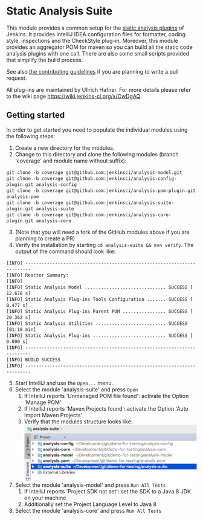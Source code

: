 Static Analysis Suite
=====================

This module provides a common setup for the 
[static analysis plugins](https://wiki.jenkins.io/display/JENKINS/Static+Code+Analysis+Plug-ins) of Jenkins. 
It provides IntelliJ IDEA configuration files for formatter, coding style, inspections and the CheckStyle plug-in. 
Moreover, this module provides an aggregator POM for maven so you can build all the static code analysis plugins
with one call. There are also some small scripts provided that simplify the build process.

See also [the contributing guidelines](CONTRIBUTING.md) if you are planning to write a pull request.
 
All plug-ins are maintained by Ullrich Hafner. For more details please refer to the wiki
page https://wiki.jenkins-ci.org/x/CwDgAQ.

## Getting started

In order to get started you need to populate the individual modules using the following steps:

1. Create a new directory for the modules.
2. Change to this directory and clone the following modules (branch 'coverage' and module name without suffix): 
```
git clone -b coverage git@github.com:jenkinsci/analysis-model.git
git clone -b coverage git@github.com:jenkinsci/analysis-config-plugin.git analysis-config
git clone -b coverage git@github.com:jenkinsci/analysis-pom-plugin.git analysis-pom
git clone -b coverage git@github.com:jenkinsci/analysis-suite-plugin.git analysis-suite
git clone -b coverage git@github.com:jenkinsci/analysis-core-plugin.git analysis-core
```
3. (Note that you will need a fork of the GitHub modules above if you are planning to create a PR)
4. Verify the installation by starting `cd analysis-suite && mvn verify`. The output of the command should look like:
```
[INFO] ------------------------------------------------------------------------
[INFO] Reactor Summary:
[INFO] 
[INFO] Static Analysis Model .............................. SUCCESS [ 12.678 s]
[INFO] Static Analysis Plug-ins Tools Configuration ....... SUCCESS [  0.477 s]
[INFO] Static Analysis Plug-ins Parent POM ................ SUCCESS [ 20.362 s]
[INFO] Static Analysis Utilities .......................... SUCCESS [01:10 min]
[INFO] Static Analysis Plug-ins ........................... SUCCESS [  0.000 s]
[INFO] ------------------------------------------------------------------------
[INFO] BUILD SUCCESS
[INFO] ------------------------------------------------------------------------
```
5. Start IntelliJ and use the `Open...` menu.
6. Select the module 'analysis-suite' and press `Open`
    1. If IntelliJ reports 'Unmanaged POM file found': activate the Option 'Manage POM'
    2. If IntelliJ reports 'Maven Projects found': activate the Option 'Auto Import Maven Projects'
    3. Verify that the modules structure looks like:
![Screenshot IntelliJ](modules.png)    
7. Select the module 'analysis-model' and press `Run All Tests`
    1. If IntelliJ reports 'Project SDK not set': set the SDK to a Java 8 JDK on your machine
    2. Additionally set the Project Language Level to Java 8
7. Select the module 'analysis-core' and press `Run All Tests`

